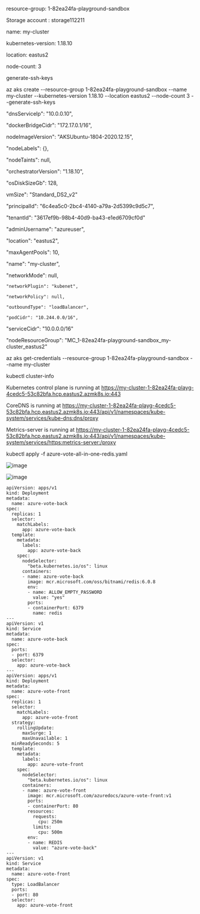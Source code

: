 








resource-group: 1-82ea24fa-playground-sandbox

Storage account : storage112211

name: my-cluster

kubernetes-version: 1.18.10

location: eastus2

node-count: 3

generate-ssh-keys



az aks create --resource-group 1-82ea24fa-playground-sandbox --name my-cluster --kubernetes-version 1.18.10 --location eastus2 --node-count 3 --generate-ssh-keys


"dnsServiceIp": "10.0.0.10",

"dockerBridgeCidr": "172.17.0.1/16",

nodeImageVersion": "AKSUbuntu-1804-2020.12.15",

 "nodeLabels": {},
 
 "nodeTaints": null,
 
 "orchestratorVersion": "1.18.10",
 
 "osDiskSizeGb": 128,
 
vmSize": "Standard_DS2_v2"

 "principalId": "6c4ea5c0-2bc4-4140-a79a-2d5399c9d5c7",
 
 "tenantId": "3617ef9b-98b4-40d9-ba43-e1ed6709cf0d"
 
"adminUsername": "azureuser",

"location": "eastus2",

  "maxAgentPools": 10,
  
  "name": "my-cluster",
  
  "networkMode": null,
  
    "networkPlugin": "kubenet",
    
    "networkPolicy": null,
    
    "outboundType": "loadBalancer",
    
    "podCidr": "10.244.0.0/16",
    
  "serviceCidr": "10.0.0.0/16"
  

"nodeResourceGroup": "MC_1-82ea24fa-playground-sandbox_my-cluster_eastus2"


az aks get-credentials --resource-group 1-82ea24fa-playground-sandbox --name my-cluster


kubectl cluster-info

Kubernetes control plane is running at https://my-cluster-1-82ea24fa-playg-4cedc5-53c82bfa.hcp.eastus2.azmk8s.io:443

CoreDNS is running at https://my-cluster-1-82ea24fa-playg-4cedc5-53c82bfa.hcp.eastus2.azmk8s.io:443/api/v1/namespaces/kube-system/services/kube-dns:dns/proxy

Metrics-server is running at https://my-cluster-1-82ea24fa-playg-4cedc5-53c82bfa.hcp.eastus2.azmk8s.io:443/api/v1/namespaces/kube-system/services/https:metrics-server:/proxy


kubectl apply -f azure-vote-all-in-one-redis.yaml

![image](https://user-images.githubusercontent.com/33985509/103198241-1cef7600-48e8-11eb-9bba-fd4463a21dfe.png)

![image](https://user-images.githubusercontent.com/33985509/103198429-99825480-48e8-11eb-9c59-94b6fd684541.png)




```
apiVersion: apps/v1
kind: Deployment
metadata:
  name: azure-vote-back
spec:
  replicas: 1
  selector:
    matchLabels:
      app: azure-vote-back
  template:
    metadata:
      labels:
        app: azure-vote-back
    spec:
      nodeSelector:
        "beta.kubernetes.io/os": linux
      containers:
      - name: azure-vote-back
        image: mcr.microsoft.com/oss/bitnami/redis:6.0.8
        env:
        - name: ALLOW_EMPTY_PASSWORD
          value: "yes"
        ports:
        - containerPort: 6379
          name: redis
---
apiVersion: v1
kind: Service
metadata:
  name: azure-vote-back
spec:
  ports:
  - port: 6379
  selector:
    app: azure-vote-back
---
apiVersion: apps/v1
kind: Deployment
metadata:
  name: azure-vote-front
spec:
  replicas: 1
  selector:
    matchLabels:
      app: azure-vote-front
  strategy:
    rollingUpdate:
      maxSurge: 1
      maxUnavailable: 1
  minReadySeconds: 5 
  template:
    metadata:
      labels:
        app: azure-vote-front
    spec:
      nodeSelector:
        "beta.kubernetes.io/os": linux
      containers:
      - name: azure-vote-front
        image: mcr.microsoft.com/azuredocs/azure-vote-front:v1
        ports:
        - containerPort: 80
        resources:
          requests:
            cpu: 250m
          limits:
            cpu: 500m
        env:
        - name: REDIS
          value: "azure-vote-back"
---
apiVersion: v1
kind: Service
metadata:
  name: azure-vote-front
spec:
  type: LoadBalancer
  ports:
  - port: 80
  selector:
    app: azure-vote-front





```
